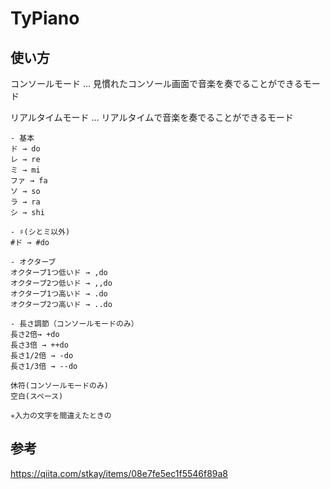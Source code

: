 # TyPiano

## 使い方
コンソールモード … 見慣れたコンソール画面で音楽を奏でることができるモード

リアルタイムモード … リアルタイムで音楽を奏でることができるモード

```
- 基本
ド → do
レ → re
ミ → mi
ファ → fa
ソ → so
ラ → ra
シ → shi

- ♯(シとミ以外)
#ド → #do

- オクターブ
オクターブ1つ低いド → ,do
オクターブ2つ低いド → ,,do
オクターブ1つ高いド → .do
オクターブ2つ高いド → ..do

- 長さ調節（コンソールモードのみ）
長さ2倍→ +do
長さ3倍 → ++do
長さ1/2倍 → -do
長さ1/3倍 → --do

休符(コンソールモードのみ)
空白(スペース)

✳︎入力の文字を間違えたときの

```

## 参考
https://qiita.com/stkay/items/08e7fe5ec1f5546f89a8
